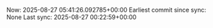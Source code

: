 Now: 2025-08-27 05:41:26.092785+00:00 Earliest commit since sync: None Last sync: 2025-08-27 00:22:59+00:00
